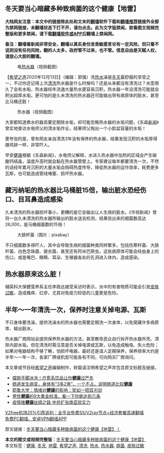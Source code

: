  <h2>冬天要当心暗藏多种致病菌的这个健康【地雷】</h2> <p class="notice"><b>大陆网友注意：本文中的链接除此处和文末的<a href="https://github.com/bannedbook/fanqiang" >翻墙</a>软件下载和<a href="https://github.com/killgcd/justmysocks/blob/master/README.md">翻墙推荐</a>链接外全部为禁网链接，未翻墙状态下打不开，请勿点击。此为文字版禁闻，欲看图文视频完整版和更多禁闻，请下载<a href="https://github.com/bannedbook/fanqiang">翻墙软件或APP</a>后翻墙上禁闻网。</p><p>备注：翻墙看新闻非常安全，翻墙以真实身份发表敏感言论有一定风险，但只看不说则没有任何风险，翻的人太多，政府管不过来，也不管。信息自由是天赋人权，请放心大胆的翻墙。</b></p>  <div class="entry"> <figure><figcaption>电<a href="https://www.bannedbook.org/bnews/tag/%E7%83%AD%E6%B0%B4%E5%99%A8/" class="st_tag internal_tag" rel="tag" title="标签 热水器 下的日志">热水器</a>（视频截图）</figcaption></figure> <p>【<span class='wp_keywordlink_affiliate'><a href="https://www.soundofhope.org" title="希望之声" target="_blank">希望之声</a></span>2020年12月13日】（编辑：郭强）洗<a href="https://www.bannedbook.org/bnews/tag/%E7%83%AD%E6%B0%B4/" class="st_tag internal_tag" rel="tag" title="标签 热水 下的日志">热水</a>澡是<a href="https://www.bannedbook.org/bnews/tag/%E5%86%AC%E5%A4%A9/" class="st_tag internal_tag" rel="tag" title="标签 冬天 下的日志">冬天</a>最舒服的享受之一，不过你还记得上次<a href="https://www.bannedbook.org/bnews/tag/%E6%B8%85%E6%B4%97/" class="st_tag internal_tag" rel="tag" title="标签 清洗 下的日志">清洗</a>热水器是什么时候吗？还是从来都没有清洗过？水壶用久了会有水垢，热水器经年流通大量热水更容易沉积，热水器一年没清洗可能就会积出超厚水垢，更可怕的是久未清洗的热水器还可能输出带有病原体的脏水，甚至比马桶还脏！</p> <figure><figcaption>热水器（视频截图）</figcaption></figure> <p>大家都知道煮水的器具要定期除水垢，却可能忽略热水器的水垢问题，《东森<span class='wp_keywordlink_affiliate'><a href="https://www.bannedbook.org/" title="新闻">新闻</a></span>》曾实地查访水电师父的清水垢作业，结果师父掏出一个小脸盆容量的水垢！</p> <p>更夸张的是，曾有网友亲自清洗3年没有保养的热水器，结果发现沉积的水垢厚得跟鸡排一样，非常吓人。</p>  <p>早安<a href="https://www.bannedbook.org/bnews/tag/%e5%81%a5%e5%ba%b7/" class="st_tag internal_tag" rel="tag" title="标签 健康 下的日志">健康</a>根据《东森新闻》，水电师父解释，水进入热水器中加热的区域会产生碳酸钙结晶，温度升高时就会黏在热水器管壁上。专家建议每年都要清洗一次，不然的话经年累月沉积的大量水垢会阻碍热度传导，降低热水器的运作效率，耗费更多瓦斯，也可能造成管线堵塞、损坏热水器。</p> <h2>藏污纳垢的热水器比马桶脏15倍，输出脏水恐经伤口、目耳鼻造成感染</h2> <p>久未清洗的热水器损坏事小，更糟的是它会输出让人生病的脏水。《华视新闻》曾将一台久未清洗的热水器所输出的脏水送去检测，结果验出来的细菌数高达26,000，是马桶细菌数的15倍！</p> <figure><figcaption>大肠杆菌（图片：pixabay）</figcaption></figure> <p>不只细菌数多得吓人，其中会导致生病的细菌种类同样繁多，包括伤寒杆菌、大肠杆菌、白色念珠菌、披衣菌，甚至还有阿米巴原虫，这些病原体可能会经由身上的伤口，或是嘴巴、眼睛、耳朵、生殖器各处的孔洞进入体内，造成感染。</p>  <h2>热水器原来这么脏！</h2> <p>辅英科大保健营养系主任李政达接受采访时表示，水中的有害物质可能会引发<a href="https://www.bannedbook.org/bnews/tag/%E7%9A%AE%E8%82%A4%E8%BF%87%E6%95%8F/" class="st_tag internal_tag" rel="tag" title="标签 皮肤过敏 下的日志">皮肤过敏</a>，造成搔痒、红疹，尤其对免疫力较低的儿童更是危险。</p> <h2>半年～一年清洗一次，保养时注意关掉电源、瓦斯</h2> <p>不只身体要洗澡，提供洗澡水的热水器也需要定期洗一次身体，以免窝藏许多病原体、输出脏水。</p> <p>热水器厂商网站会提供保养热水器的方法，甚至教导民众自行拆开热水器外壳、清除内部水垢，但在清洗时需注意是否关掉电源或瓦斯，以免造成触电、失火危险；如果对电器结构不够了解，怕损坏电器，最好还是请人定期保养，保养频率大约是半年～一年一次，各家厂牌或机型可能各有不同，可向购买厂商询问。</p>  <p>本文章或节目经<a href="https://www.bannedbook.org/bnews/tag/%e5%b8%8c%e6%9c%9b%e4%b9%8b%e5%a3%b0/" class="st_tag internal_tag" rel="tag" title="标签 希望之声 下的日志">希望之声</a>编辑制作，转载请注明希望之声并包含原文标题及链接。</p> <ul class='op-related-articles' title='相关阅读'> <li><a href='https://www.bannedbook.org/bnews/comments/20201214/1447288.html' target='_blank'>摆脱手脚冰冷！疗愈系饮品让你<b>健康</b>过严冬</a></li> <li><a href='https://www.bannedbook.org/bnews/health/20201213/1447057.html' target='_blank'>肠道发生病变，身体有“3多2黑”，一个不占，说明肠道比较<b>健康</b></a></li> <li><a href='https://www.bannedbook.org/bnews/comments/20201213/1447046.html' target='_blank'>耶鲁大学：情绪对<b>健康</b>的影响：犹如一把双刃剑</a></li> <li><a href='https://www.bannedbook.org/bnews/comments/20201211/1445845.html' target='_blank'>男性<b>健康</b>的9大黄金标准，看一下你能达到几条</a></li> <li><a href='https://www.bannedbook.org/bnews/cnnews/20201211/1445834.html' target='_blank'>疫情推<b>健康</b>丝绸之路 中共扩张南亚软实力</a></li> </ul> <p class="texttj"> <a href="https://www.bannedbook.org/forum23/topic22702.html" target="_blank">V2free机场25%引荐返利：全平台免费SS/V2ray节点+经济套餐高速翻墙</a><br/> <a href="https://github.com/bannedbook/fanqiang/wiki/%E7%A6%81%E9%97%BB%E7%BD%91%E5%AE%89%E5%8D%93%E7%BF%BB%E5%A2%99%E6%96%B0%E9%97%BBAPP" target="_blank">免费PC翻墙、安卓VPN翻墙APP</a></p><p>原文链接：<a class="src_link"  href="https://www.soundofhope.org/post/452884" target="_blank">冬天要当心暗藏多种致病菌的这个健康【地雷】！</a></p><a name='sharetosocial'></a>       <div><b>本文的图文或视频完整版</b>：<a href='https://www.bannedbook.org/bnews/comments/20201214/1447287.html'>冬天要当心暗藏多种致病菌的这个健康【地雷】</a></div>  </div><!--END ENTRY--> <div class="postfooter"> <div>本文标签：<a href="https://www.bannedbook.org/bnews/tag/%e5%81%a5%e5%ba%b7/" rel="tag">健康</a>, <a href="https://www.bannedbook.org/bnews/tag/%E5%86%AC%E5%A4%A9/" rel="tag">冬天</a>, <a href="https://www.bannedbook.org/bnews/tag/%E5%9C%B0%E9%9B%B7/" rel="tag">地雷</a>, <a href="https://www.bannedbook.org/bnews/tag/%e5%b8%8c%e6%9c%9b%e4%b9%8b%e5%a3%b0/" rel="tag">希望之声</a>, <a href="https://www.bannedbook.org/bnews/tag/%E6%B8%85%E6%B4%97/" rel="tag">清洗</a>, <a href="https://www.bannedbook.org/bnews/tag/%E7%83%AD%E6%B0%B4/" rel="tag">热水</a>, <a href="https://www.bannedbook.org/bnews/tag/%E7%83%AD%E6%B0%B4%E5%99%A8/" rel="tag">热水器</a>, <a href="https://www.bannedbook.org/bnews/tag/%E7%97%85%E8%8F%8C/" rel="tag">病菌</a>, <a href="https://www.bannedbook.org/bnews/tag/%E7%9A%AE%E8%82%A4%E8%BF%87%E6%95%8F/" rel="tag">皮肤过敏</a></div>  </div><!--END POSTFOOTER--> 